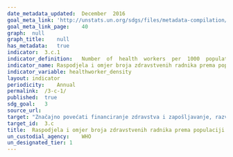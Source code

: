 ```yaml
---	
date_metadata_updated:	December  2016
goal_meta_link:	'http://unstats.un.org/sdgs/files/metadata-compilation/Metadata-Goal-3.pdf'
goal_meta_link_page:	40
graph:	null
graph_title:	null
has_metadata:	true
indicator:	3.c.1
indicator_definition:	Number  of  health  workers  per  1000  population.
indicator_name:	Raspodjela i omjer broja zdravstvenih radnika prema populaciji
indicator_variable:	healthworker_density
layout:	indicator
periodicity:	Annual
permalink:	/3-c-1/
published:	true
sdg_goal:	3
source_url:	
target:	"Značajno povećati financiranje zdravstva i zapošljavanje, razvoj, osposobljavanje i zadržavanje zdravstvenih radnika u zemljama u razvoju, posebno u manje razvijenim zemljama i malim otočnim državama u razvoju"
target_id:	3.c
title:	Raspodjela i omjer broja zdravstvenih radnika prema populaciji
un_custodial_agency:	WHO
un_designated_tier:	1
---	
```

